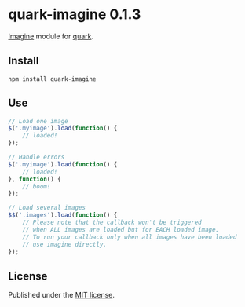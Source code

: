 quark-imagine 0.1.3
====================

[Imagine](https://github.com/pyrsmk/imagine) module for [quark](https://github.com/pyrsmk/quark).

Install
-------

```shell
npm install quark-imagine
```

Use
---

```js
// Load one image
$('.myimage').load(function() {
	// loaded!
});

// Handle errors
$('.myimage').load(function() {
	// loaded!
}, function() {
	// boom!
});

// Load several images
$$('.images').load(function() {
	// Please note that the callback won't be triggered
	// when ALL images are loaded but for EACH loaded image.
	// To run your callback only when all images have been loaded
	// use imagine directly.
});
```

License
-------

Published under the [MIT license](http://dreamysource.mit-license.org).
